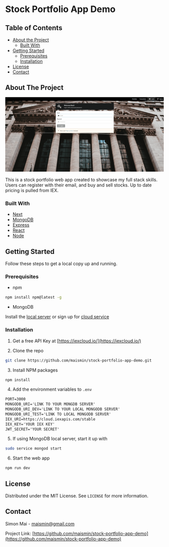 # Stock Portfolio App Demo

<!-- TABLE OF CONTENTS -->

## Table of Contents

- [About the Project](#about-the-project)
  - [Built With](#built-with)
- [Getting Started](#getting-started)
  - [Prerequisites](#prerequisites)
  - [Installation](#installation)
- [License](#license)
- [Contact](#contact)

<!-- ABOUT THE PROJECT -->

## About The Project

![GIF demoing the stock portfolio web app](demo/stock-portfolio-app-demo.gif)

This is a stock portfolio web app created to showcase my full stack skills.
Users can register with their email, and buy and sell stocks. Up to date pricing
is pulled from IEX.

### Built With

- [Next](https://nextjs.org/)
- [MongoDB](https://www.mongodb.com/)
- [Express](https://expressjs.com/)
- [React](https://reactjs.org/)
- [Node](https://nodejs.org/en/)

<!-- GETTING STARTED -->

## Getting Started

Follow these steps to get a local copy up and running.

### Prerequisites

- npm

```sh
npm install npm@latest -g
```

- MongoDB

Install the
[local server](https://docs.mongodb.com/manual/administration/install-on-linux/)
or sign up for [cloud service](https://www.mongodb.com/download-center/cloud)

### Installation

1. Get a free API Key at [https://iexcloud.io/](https://iexcloud.io/)

2. Clone the repo

```sh
git clone https://github.com/maismin/stock-portfolio-app-demo.git
```

3. Install NPM packages

```sh
npm install
```

4. Add the environment variables to `.env`

```text
PORT=3000
MONGODB_URI='LINK TO YOUR MONGDB SERVER'
MONGODB_URI_DEV='LINK TO YOUR LOCAL MONGODB SERVER'
MONGODB_URI_TEST='LINK TO LOCAL MONGODB SERVER'
IEX_URI=https://cloud.iexapis.com/stable
IEX_KEY='YOUR IEX KEY'
JWT_SECRET='YOUR SECRET'
```

5. If using MongoDB local server, start it up with

```sh
sudo service mongod start
```

6. Start the web app

```sh
npm run dev
```

<!-- LICENSE -->

## License

Distributed under the MIT License. See `LICENSE` for more information.

<!-- CONTACT -->

## Contact

Simon Mai - maismin@gmail.com

Project Link:
[https://github.com/maismin/stock-portfolio-app-demo](https://github.com/maismin/stock-portfolio-app-demo)
